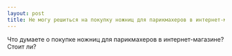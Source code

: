 ```yaml
---
layout: post 
title: Не могу решиться на покупку ножниц для парикмахеров в интернет-магазине
--- 
```

Что думаете о покупке ножниц для парикмахеров в интернет-магазине? Стоит ли?
